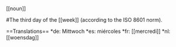 [[noun]]

#The third day of the [[week]] (according to the ISO 8601 norm).

==Translations==
*de: Mittwoch
*es: miércoles
*fr: [[mercredi]]
*nl: [[woensdag]]